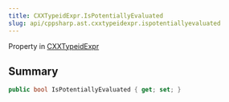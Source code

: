 ```yaml
---
title: CXXTypeidExpr.IsPotentiallyEvaluated
slug: api/cppsharp.ast.cxxtypeidexpr.ispotentiallyevaluated
---
```

Property in [CXXTypeidExpr](/api/cppsharp/ast/cxxtypeidexpr)

## Summary



```csharp
public bool IsPotentiallyEvaluated { get; set; }
```


